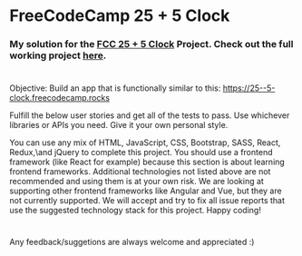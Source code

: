 # FreeCodeCamp 25 + 5 Clock 

### My solution for the [FCC 25 + 5 Clock](https://www.freecodecamp.org/learn/front-end-development-libraries/front-end-development-libraries-projects/build-a-25--5-clock) Project. Check out the full working project [here](https://fcc-25-5-clock-seven.vercel.app/).

#
Objective: Build an app that is functionally similar to this: 
https://25--5-clock.freecodecamp.rocks


Fulfill the below user stories and get all of the tests to pass. 
Use whichever libraries or APIs you need.
Give it your own personal style.


You can use any mix of HTML, JavaScript, CSS, Bootstrap, SASS, React, Redux,\and jQuery to complete this project.
You should use a frontend framework (like React for example) because this section is about learning frontend frameworks. 
Additional technologies not listed above are not recommended and using them is at your own risk. 
We are looking at supporting other frontend frameworks like Angular and Vue, but they are not currently supported. 
We will accept and try to fix all issue reports that use the suggested technology stack for this project.
 Happy coding!
#

Any feedback/suggetions are always welcome and appreciated :)














